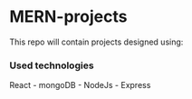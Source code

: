 # MERN-projects
This repo will contain projects designed using:
### Used technologies 
React - mongoDB - NodeJs - Express
